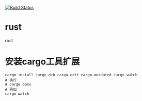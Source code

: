 [![Build Status](https://travis-ci.org/$USERNAME/$REPO_NAME.svg?branch=master)](https://travis-ci.org/creativcoder/logic_gates)

# rust
rust

# 安装cargo工具扩展
```shell
cargo install cargo-deb cargo-edit cargo-outdated cargo-watch
# 执行
# cargo ooxx
# 例如
cargo watch
```
